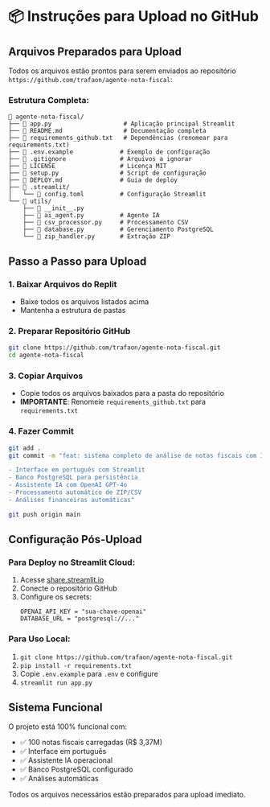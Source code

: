 # 📦 Instruções para Upload no GitHub

## Arquivos Preparados para Upload

Todos os arquivos estão prontos para serem enviados ao repositório `https://github.com/trafaon/agente-nota-fiscal`:

### Estrutura Completa:
```
📁 agente-nota-fiscal/
├── 📄 app.py                    # Aplicação principal Streamlit
├── 📄 README.md                 # Documentação completa
├── 📄 requirements_github.txt   # Dependências (renomear para requirements.txt)
├── 📄 .env.example             # Exemplo de configuração
├── 📄 .gitignore               # Arquivos a ignorar
├── 📄 LICENSE                  # Licença MIT
├── 📄 setup.py                 # Script de configuração
├── 📄 DEPLOY.md                # Guia de deploy
├── 📁 .streamlit/
│   └── 📄 config.toml          # Configuração Streamlit
└── 📁 utils/
    ├── 📄 __init__.py
    ├── 📄 ai_agent.py          # Agente IA
    ├── 📄 csv_processor.py     # Processamento CSV
    ├── 📄 database.py          # Gerenciamento PostgreSQL
    └── 📄 zip_handler.py       # Extração ZIP
```

## Passo a Passo para Upload

### 1. Baixar Arquivos do Replit
- Baixe todos os arquivos listados acima
- Mantenha a estrutura de pastas

### 2. Preparar Repositório GitHub
```bash
git clone https://github.com/trafaon/agente-nota-fiscal.git
cd agente-nota-fiscal
```

### 3. Copiar Arquivos
- Copie todos os arquivos baixados para a pasta do repositório
- **IMPORTANTE**: Renomeie `requirements_github.txt` para `requirements.txt`

### 4. Fazer Commit
```bash
git add .
git commit -m "feat: sistema completo de análise de notas fiscais com IA

- Interface em português com Streamlit
- Banco PostgreSQL para persistência
- Assistente IA com OpenAI GPT-4o
- Processamento automático de ZIP/CSV
- Análises financeiras automáticas"

git push origin main
```

## Configuração Pós-Upload

### Para Deploy no Streamlit Cloud:
1. Acesse [share.streamlit.io](https://share.streamlit.io)
2. Conecte o repositório GitHub
3. Configure os secrets:
   ```
   OPENAI_API_KEY = "sua-chave-openai"
   DATABASE_URL = "postgresql://..."
   ```

### Para Uso Local:
1. `git clone https://github.com/trafaon/agente-nota-fiscal.git`
2. `pip install -r requirements.txt`
3. Copie `.env.example` para `.env` e configure
4. `streamlit run app.py`

## Sistema Funcional

O projeto está 100% funcional com:
- ✅ 100 notas fiscais carregadas (R$ 3,37M)
- ✅ Interface em português
- ✅ Assistente IA operacional
- ✅ Banco PostgreSQL configurado
- ✅ Análises automáticas

Todos os arquivos necessários estão preparados para upload imediato.